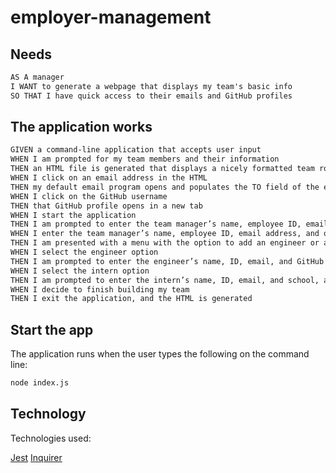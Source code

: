 # employer-management

## Needs

```md
AS A manager
I WANT to generate a webpage that displays my team's basic info
SO THAT I have quick access to their emails and GitHub profiles
```

## The application works 

```md
GIVEN a command-line application that accepts user input
WHEN I am prompted for my team members and their information
THEN an HTML file is generated that displays a nicely formatted team roster based on user input
WHEN I click on an email address in the HTML
THEN my default email program opens and populates the TO field of the email with the address
WHEN I click on the GitHub username
THEN that GitHub profile opens in a new tab
WHEN I start the application
THEN I am prompted to enter the team manager’s name, employee ID, email address, and office number
WHEN I enter the team manager’s name, employee ID, email address, and office number
THEN I am presented with a menu with the option to add an engineer or an intern or to finish building my team
WHEN I select the engineer option
THEN I am prompted to enter the engineer’s name, ID, email, and GitHub username, and I am taken back to the menu
WHEN I select the intern option
THEN I am prompted to enter the intern’s name, ID, email, and school, and I am taken back to the menu
WHEN I decide to finish building my team
THEN I exit the application, and the HTML is generated
```

## Start the app 
The application runs when the user types the following on the command line: 
```bash
node index.js
```

## Technology 

Technologies used: 

[Jest](https://www.npmjs.com/package/jest) 
[Inquirer](https://www.npmjs.com/package/inquirer) 


